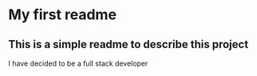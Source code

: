 # My first readme

## This is a simple readme to describe this project
I have decided to be a full stack developer
